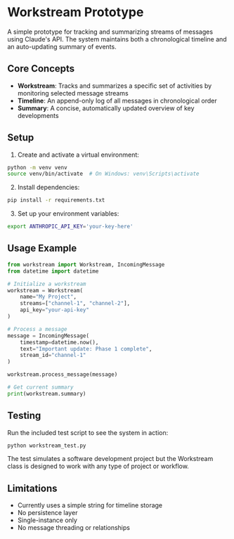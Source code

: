 # Workstream Prototype

A simple prototype for tracking and summarizing streams of messages using Claude's API. The system maintains both a chronological timeline and an auto-updating summary of events.

## Core Concepts

- **Workstream**: Tracks and summarizes a specific set of activities by monitoring selected message streams
- **Timeline**: An append-only log of all messages in chronological order
- **Summary**: A concise, automatically updated overview of key developments

## Setup

1. Create and activate a virtual environment:
```bash
python -m venv venv
source venv/bin/activate  # On Windows: venv\Scripts\activate
```

2. Install dependencies:
```bash
pip install -r requirements.txt
```

3. Set up your environment variables:
```bash
export ANTHROPIC_API_KEY='your-key-here'
```

## Usage Example

```python
from workstream import Workstream, IncomingMessage
from datetime import datetime

# Initialize a workstream
workstream = Workstream(
    name="My Project",
    streams=["channel-1", "channel-2"],
    api_key="your-api-key"
)

# Process a message
message = IncomingMessage(
    timestamp=datetime.now(),
    text="Important update: Phase 1 complete",
    stream_id="channel-1"
)

workstream.process_message(message)

# Get current summary
print(workstream.summary)
```

## Testing

Run the included test script to see the system in action:
```bash
python workstream_test.py
```

The test simulates a software development project but the Workstream class is designed to work with any type of project or workflow.

## Limitations

- Currently uses a simple string for timeline storage
- No persistence layer
- Single-instance only
- No message threading or relationships
